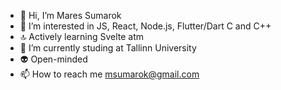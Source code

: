 - 👋 Hi, I’m Mares Sumarok
- 👀 I’m interested in JS, React, Node.js, Flutter/Dart C and C++ 
- 🔝 Actively learning Svelte atm 
- 🌱 I’m currently studing at Tallinn University
- :alien: Open-minded
- 📫 How to reach me msumarok@gmail.com

<!---
Mares1492/Mares1492 is a ✨ special ✨ repository because its `README.md` (this file) appears on your GitHub profile.
You can click the Preview link to take a look at your changes.
--->
